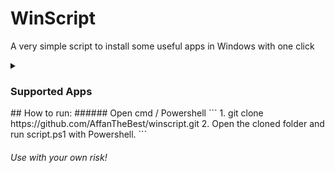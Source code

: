 # WinScript
<p> A very simple script to install some useful apps in Windows with one click </p>

<details>
    <summary>
        <span><h3> Supported Apps </h3> </span>
    </summary>
    <ol>
        <li> 7Zip </li>
        <li> Google Chrome </li>
    </ol>
</details>
## How to run:
###### Open cmd / Powershell
```
1. git clone https://github.com/AffanTheBest/winscript.git
2. Open the cloned folder and run script.ps1 with Powershell.
```

###### Use with your own risk!